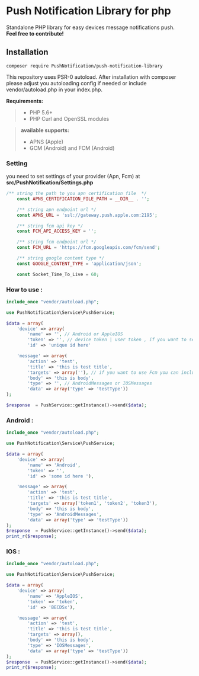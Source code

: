 

# Push Notification Library for php
 
Standalone PHP library for easy devices message notifications push.  
<i class="icon-flag"></i> 
**Feel free to contribute!**



Installation
-------------

    composer require PushNotification/push-notification-library


This repository uses PSR-0 autoload. After installation with composer please adjust you autoloading config if needed or include vendor/autoload.php in your index.php. 

 **Requirements:**

> - PHP 5.6+
> - PHP Curl and OpenSSL modules

  > **available supports:**
 > 
> - APNS (Apple)
> - GCM (Android) and FCM (Android)

### Setting
you need to set settings of your provider (Apn, Fcm) at  **src/PushNotification/Settings.php**
```php
/** string the path to you apn certification file  */
    const APNS_CERTIFICATION_FILE_PATH = __DIR__ . '';

    /** string apn endpoint url */
    const APNS_URL = 'ssl://gateway.push.apple.com:2195';

    /** string fcm api key */
    const FCM_API_ACCESS_KEY = '';

    /** string fcm endpoint url */
    const FCM_URL = 'https://fcm.googleapis.com/fcm/send';

    /** string google content type */
    const GOOGLE_CONTENT_TYPE = 'application/json';

    const Socket_Time_To_Live = 60;
```


### How to use : 
```php
include_once "vendor/autoload.php";

use PushNotification\Service\PushService;

$data = array(
    'device' => array(
        'name' => '', // Android or AppleIOS
        'token' => '', // device token | user token , if you want to send to apple device you have to fill this 
        'id' => 'unique id here'

    'message' => array(
        'action' => 'test',
        'title' => 'this is test title',
        'targets' => array(''), // if you want to use Fcm you can inclue array of targets 
        'body' => 'this is body',
        'type' => '', // AndroidMessages or IOSMessages
        'data' => array('type' => 'testType'))
);

$response  = PushService::getInstance()->send($data);

```

### Android :
```php
include_once "vendor/autoload.php";

use PushNotification\Service\PushService;

$data = array(
    'device' => array(
        'name' => 'Android',  
        'token' => '', 
        'id' => 'some id here '),

    'message' => array(
        'action' => 'test',
        'title' => 'this is test title',
        'targets' => array('token1', 'token2', 'token3'),
        'body' => 'this is body',
        'type' => 'AndroidMessages',  
        'data' => array('type' => 'testType'))
);
$response  = PushService::getInstance()->send($data);
print_r($response);

```


### IOS :
```php
include_once "vendor/autoload.php";

use PushNotification\Service\PushService;

$data = array(
    'device' => array(
        'name' => 'AppleIOS',
        'token' => 'token',
        'id' => 'BECDSx'),

    'message' => array(
        'action' => 'test',
        'title' => 'this is test title',
        'targets' => array(),
        'body' => 'this is body',
        'type' => 'IOSMessages', 
        'data' => array('type' => 'testType'))
);
$response  = PushService::getInstance()->send($data);
print_r($response);

```
